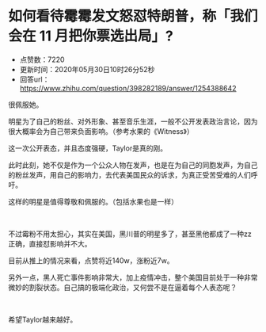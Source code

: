 # 如何看待霉霉发文怒怼特朗普，称「我们会在 11 月把你票选出局」?
- 点赞数：7220
- 更新时间：2020年05月30日10时26分52秒
- 回答url：https://www.zhihu.com/question/398282189/answer/1254388642
<body>
 <p data-pid="JX2BohLQ">很佩服她。</p>
 <p data-pid="2fqtWBwJ">明星为了自己的粉丝、对外形象、甚至音乐生涯，一般不公开发表政治言论，因为很大概率会为自己带来负面影响。（参考水果的《Witness》）</p>
 <p data-pid="5L2tT-DS">这一次公开表态，并且态度强硬，Taylor是真的刚。</p>
 <p data-pid="DzvJkIPF">此时此刻，她不仅是作为一个公众人物在发声，也是在为自己的同胞发声，为自己的粉丝发声，用自己的影响力，去代表美国民众的诉求，为真正受苦受难的人们呼吁。</p>
 <p data-pid="3UhqeCcP">这样的明星是值得尊敬和佩服的。（包括水果也是一样）</p>
 <p class="ztext-empty-paragraph"><br></p>
 <p data-pid="k6tB7JtJ">不过霉粉不用太担心，其实在美国，黑川普的明星多了，甚至黑他都成了一种zz正确，直接怼影响并不大。</p>
 <p data-pid="OPfiRXPx">目前从推上的情况来看，点赞将近140w，涨粉近7w。</p>
 <p data-pid="gu8RXSUe">另外一点，黑人死亡事件影响非常大，加上疫情冲击，整个美国目前处于一种非常微妙的割裂状态。自己搞的极端化政治，又何尝不是在逼着每个人表态呢？</p>
 <p class="ztext-empty-paragraph"><br></p>
 <p data-pid="nVDUS4n8">希望Taylor越来越好。</p>
 <p></p>
</body>